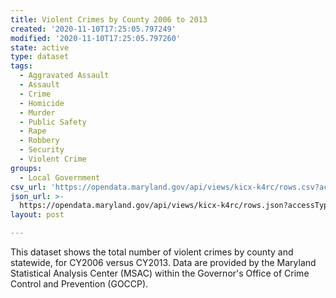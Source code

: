 ```yaml
---
title: Violent Crimes by County 2006 to 2013
created: '2020-11-10T17:25:05.797249'
modified: '2020-11-10T17:25:05.797260'
state: active
type: dataset
tags:
  - Aggravated Assault
  - Assault
  - Crime
  - Homicide
  - Murder
  - Public Safety
  - Rape
  - Robbery
  - Security
  - Violent Crime
groups:
  - Local Government
csv_url: 'https://opendata.maryland.gov/api/views/kicx-k4rc/rows.csv?accessType=DOWNLOAD'
json_url: >-
  https://opendata.maryland.gov/api/views/kicx-k4rc/rows.json?accessType=DOWNLOAD
layout: post

---
```

This dataset shows the total number of violent crimes by county and statewide, for CY2006 versus CY2013. Data are provided by the Maryland Statistical Analysis Center (MSAC) within the Governor's Office of Crime Control and Prevention (GOCCP).
